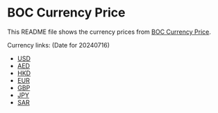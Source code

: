 # BOC Currency Price

This README file shows the currency prices from [BOC Currency Price](https://www.boc.cn/sourcedb/whpj/).

Currency links: (Date for 20240716)

- [USD](https://bocurrencyprice.techina.science/BOC_CURRENCY_PRICE/USD/20240716.json)
- [AED](https://bocurrencyprice.techina.science/BOC_CURRENCY_PRICE/AED/20240716.json)
- [HKD](https://bocurrencyprice.techina.science/BOC_CURRENCY_PRICE/HKD/20240716.json)
- [EUR](https://bocurrencyprice.techina.science/BOC_CURRENCY_PRICE/EUR/20240716.json)
- [GBP](https://bocurrencyprice.techina.science/BOC_CURRENCY_PRICE/GBP/20240716.json)
- [JPY](https://bocurrencyprice.techina.science/BOC_CURRENCY_PRICE/JPY/20240716.json)
- [SAR](https://bocurrencyprice.techina.science/BOC_CURRENCY_PRICE/SAR/20240716.json)
